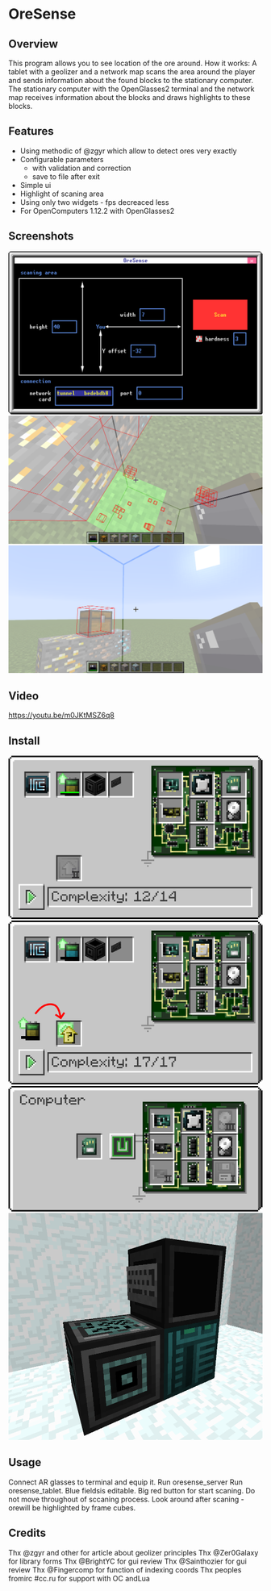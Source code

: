 # OreSense
## Overview 
This program allows you to see location of the ore around.
How it works:
A tablet with a geolizer and a network map scans the area around the player and sends information about the found blocks to the stationary computer.
The stationary computer with the OpenGlasses2 terminal and the network map receives information about the blocks and draws highlights to these blocks.

## Features
+ Using methodic of @zgyr which allow to detect ores very exactly
+ Configurable parameters
    * with validation and correction
    * save to file after exit
+ Simple ui
+ Highlight of scaning area
+ Using only two widgets - fps decreaced less
+ For OpenComputers 1.12.2 with OpenGlasses2

## Screenshots
![](https://raw.githubusercontent.com/hohserg1/OpenComputersPrograms/master/oresense/gui-screenshot.png)
![](https://raw.githubusercontent.com/hohserg1/OpenComputersPrograms/master/oresense/2021-03-24_16.30.02.png)
![](https://raw.githubusercontent.com/hohserg1/OpenComputersPrograms/master/oresense/2021-03-24_17.32.42.png)
## Video
https://youtu.be/m0JKtMSZ6q8

## Install
![](https://raw.githubusercontent.com/hohserg1/OpenComputersPrograms/master/oresense/min-requirements-tablet.png)
![](https://raw.githubusercontent.com/hohserg1/OpenComputersPrograms/master/oresense/recomended-requirements-tablet.png)
![](https://raw.githubusercontent.com/hohserg1/OpenComputersPrograms/master/oresense/min-requirements-server.png)
![](https://raw.githubusercontent.com/hohserg1/OpenComputersPrograms/master/oresense/min-requirements-server-2.png)

## Usage
Connect AR glasses to terminal and equip it.
Run oresense_server
Run oresense_tablet. Blue fieldsis editable. Big red button for start scaning. Do not move throughout of sccaning process.
Look around after scaning - orewill be highlighted by frame cubes.

## Credits
Thx @zgyr and other for article about geolizer principles
Thx @Zer0Galaxy for library forms
Thx @BrightYC for gui review
Thx @Sainthozier for gui review
Thx @Fingercomp for function of indexing coords
Thx peoples fromirc #cc.ru for support with OC andLua

